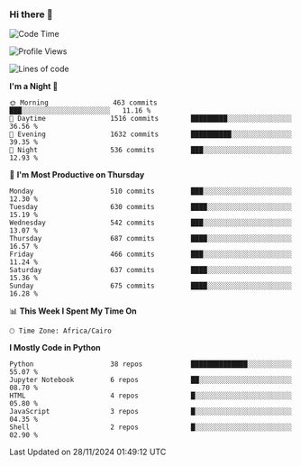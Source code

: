 ### Hi there 👋

<!--
**AMR-KELEG/AMR-KELEG** is a ✨ _special_ ✨ repository because its `README.md` (this file) appears on your GitHub profile.

Here are some ideas to get you started:

- 🔭 I’m currently working on ...
- 🌱 I’m currently learning ...
- 👯 I’m looking to collaborate on ...
- 🤔 I’m looking for help with ...
- 💬 Ask me about ...
- 📫 How to reach me: ...
- 😄 Pronouns: ...
- ⚡ Fun fact: ...
-->

<!--START_SECTION:waka-->
![Code Time](http://img.shields.io/badge/Code%20Time-0%20secs-blue)

![Profile Views](http://img.shields.io/badge/Profile%20Views-0-blue)

![Lines of code](https://img.shields.io/badge/From%20Hello%20World%20I%27ve%20Written-24.1%20million%20lines%20of%20code-blue)

**I'm a Night 🦉** 

```text
🌞 Morning                463 commits         ███░░░░░░░░░░░░░░░░░░░░░░   11.16 % 
🌆 Daytime                1516 commits        █████████░░░░░░░░░░░░░░░░   36.56 % 
🌃 Evening                1632 commits        ██████████░░░░░░░░░░░░░░░   39.35 % 
🌙 Night                  536 commits         ███░░░░░░░░░░░░░░░░░░░░░░   12.93 % 
```
📅 **I'm Most Productive on Thursday** 

```text
Monday                   510 commits         ███░░░░░░░░░░░░░░░░░░░░░░   12.30 % 
Tuesday                  630 commits         ████░░░░░░░░░░░░░░░░░░░░░   15.19 % 
Wednesday                542 commits         ███░░░░░░░░░░░░░░░░░░░░░░   13.07 % 
Thursday                 687 commits         ████░░░░░░░░░░░░░░░░░░░░░   16.57 % 
Friday                   466 commits         ███░░░░░░░░░░░░░░░░░░░░░░   11.24 % 
Saturday                 637 commits         ████░░░░░░░░░░░░░░░░░░░░░   15.36 % 
Sunday                   675 commits         ████░░░░░░░░░░░░░░░░░░░░░   16.28 % 
```


📊 **This Week I Spent My Time On** 

```text
🕑︎ Time Zone: Africa/Cairo
```

**I Mostly Code in Python** 

```text
Python                   38 repos            ██████████████░░░░░░░░░░░   55.07 % 
Jupyter Notebook         6 repos             ██░░░░░░░░░░░░░░░░░░░░░░░   08.70 % 
HTML                     4 repos             █░░░░░░░░░░░░░░░░░░░░░░░░   05.80 % 
JavaScript               3 repos             █░░░░░░░░░░░░░░░░░░░░░░░░   04.35 % 
Shell                    2 repos             █░░░░░░░░░░░░░░░░░░░░░░░░   02.90 % 
```




 Last Updated on 28/11/2024 01:49:12 UTC
<!--END_SECTION:waka-->

